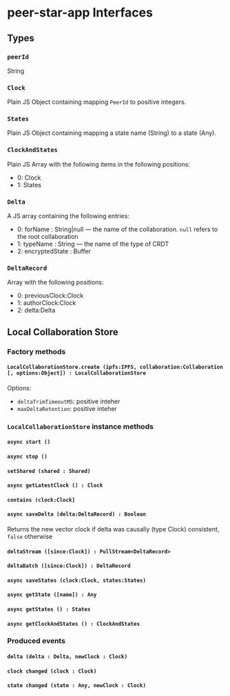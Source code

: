 # peer-star-app Interfaces

## Types

### `peerId`

String

### `Clock`

Plain JS Object containing mapping `PeerId` to positive integers.

### `States`

Plain JS Object containing mapping a state name (String) to a state (Any).

### `ClockAndStates`

Plain JS Array with the following items in the following positions:

* 0: Clock
* 1: States

### `Delta`

A JS array containing the following entries:

* 0: forName : String|null — the name of the collaboration. `null` refers to the root collaboration
* 1: typeName : String — the name of the type of CRDT
* 2: encryptedState : Buffer

### `DeltaRecord`

Array with the following positions:

* 0: previousClock:Clock
* 1: authorClock:Clock
* 2: delta:Delta

## Local Collaboration Store

### Factory methods

#### `LocalCollaborationStore.create (ipfs:IPFS, collaboration:Collaboration [, options:Object]) : LocalCollaborationStore`

Options:

* `deltaTrimTimeoutMS`: positive inteher
* `maxDeltaRetention`: positive inteher

### `LocalCollaborationStore` instance methods

#### `async start ()`

#### `async stop ()`

#### `setShared (shared : Shared)`

#### `async getLatestClock () : Clock`

#### `contains (clock:Clock]`

#### `async saveDelta (delta:DeltaRecord) : Boolean`

Returns the new vector clock if delta was causally (type Clock) consistent, `false` otherwise

#### `deltaStream ([since:Clock]) : PullStream<DeltaRecord>`

#### `deltaBatch ([since:Clock]) : DeltaRecord`

#### `async saveStates (clock:Clock, states:States)`

#### `async getState ([name]) : Any`

#### `async getStates () : States`

#### `async getClockAndStates () : ClockAndStates`


### Produced events

#### `delta (delta : Delta, newClock : Clock)`

#### `clock changed (clock : Clock)`

#### `state changed (state : Any, newClock : Clock)`


